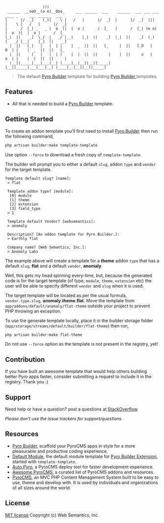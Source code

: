 ```
                 )))
 ______  __ooO__(o o)__Ooo_     ___ ______  ___    ______  ___ ___ ___ ____ _     ___ ______  ___     
|      |/  _]    (_)|    \ |   /   |      |/  _]  |      |/  _]  |||  |    \ |   /   |      |/  _]    
|      /  [_| _   _ |  o  )|  |  o |      /  [_   |      /  [_| (o o) |  o  )|  |  o |      /  [_     
|_|  ||    _]  \_/  |   _/ |__|    |_|  ||    _]  |_|  ||    _]  (_)  |   _/ |__|    |_|  ||    _]    
  |  ||   [_|   |   |  | |    |  _  ||  ||   [_     |  ||   [_O   |   O  | |    |  _  ||  ||   [_     
  |  ||     |   |   |  | |    |  |  ||  ||     |    |  ||     o   |   o  | |    |  |  ||  ||     |    
  |__||_____|___|___|__| |____|__|__||__||_____|    |__||_____|___|___|__| |____|__|__||__||_____|    

```  
> The default [Pyro Builder](github.com/websemantics/builder-extension) template for building [Pyro Builder ](github.com/websemantics/builder-extension) templates.

## Features

- All that is needed to build a [Pyro Builder](github.com/websemantics/builder-extension) template.

## Getting Started

To create an addon template you'll first need to install [Pyro Builder](github.com/websemantics/builder-extension) then run the following command,

```bash
php artisan builder:make template-template
```

Use option `--force` to download a fresh copy of `template-template`.

The builder will prompt you to either a default `slug`, addon `type` and `vendor` for the target template.

```
Template default slug? [name]:
 > flat

 Template addon type? [module]:
  [0] module
  [1] theme
  [2] extension
  [3] field_type
 > 1

 Template default Vendor? [websemantics]:
 > anomaly

 Description? [An addon template for Pyro Builder.]:
 > Earthly flat

 Company name? [Web Semantics, Inc.]:
 > Anomaly Labs
```

The example above will create a template for a **theme** addon `type` that has a default `slug`, **flat** and a default `vendor`, **anomaly**.

Well, this gets my head spinning every-time, but, because the generated code is for the target template (of type, `module`, `theme`, `extension` etc) the user will be able to specify different `vendor` and `slug` when it is used.

The target template will be located as per the usual formula, `vendor.type.slug`, **anomaly.theme.flat**. Move the template from  `app/addons/default/anomaly/flat-theme` outside your project to prevent PHP throwing an exception.

To use the generate template locally, place it in the builder storage folder (`app/storage/streams/default/builder/flat-theme`) then run,

```bash
php artisan builder:make flat-theme
```

Do not use `--force` option as the template is not present in the registry, yet!

## Contribution

If you have built an awesome template that would help others building better Pyro apps faster, consider submitting a request to include it in the registry. Thank you :)

## Support

Need help or have a question? post a questions at [StackOverflow](https://stackoverflow.com/questions/tagged/builder-extension+template-template)

*Please don't use the issue trackers for support/questions.*

## Resources

- [Pyro Builder](https://github.com/websemantics/entity_builder-extension), scaffold your PyroCMS apps in style for a more pleasurable and productive coding experience.
- [Default Module](https://github.com/pyrocms-templates/template-template), the default module template for [Pyro Builder Extension](https://github.com/websemantics/builder-extension), started with `template-template`.
- [Auto Pyro](https://github.com/websemantics/auto-pyro), a PyroCMS deploy tool for faster development experience.
- [Awesome PyroCMS](https://github.com/websemantics/awesome-pyrocms), a curated list of PyroCMS addons and resources.
- [PyroCMS](https://github.com/pyrocms/pyrocms), an MVC PHP Content Management System built to be easy to use, theme and develop with. It is used by individuals and organizations of all sizes around the world.

## License

[MIT license](http://opensource.org/licenses/mit-license.php)
Copyright (c) Web Semantics, Inc.
